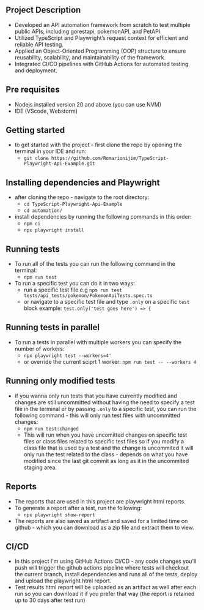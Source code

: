 
## Project Description 
* Developed an API automation framework from scratch to test multiple public APIs, including gorestapi, pokemonAPI, and PetAPI.
* Utilized TypeScript and Playwright’s request context for efficient and reliable API testing.
* Applied an Object-Oriented Programming (OOP) structure to ensure reusability, scalability, and maintainability of the framework.
* Integrated CI/CD pipelines with GitHub Actions for automated testing and deployment.
## Pre requisites
* Nodejs installed version 20 and above (you can use NVM)
* IDE (VScode, Webstorm)
## Getting started
* to get started with the project - first clone the repo by opening the terminal in your IDE and run:
    * `git clone https://github.com/Romarionijim/TypeScript-Playwright-Api-Example.git`
## Installing dependencies and Playwright
* after cloning the repo - navigate to the root directory:
    * `cd TypeScript-Playwright-Api-Example`
    * `cd automation/`
* install dependencies by running the following commands in this order:
    * `npm ci`
    * `npx playwright install`
## Running tests
* To run all of the tests you can run the following command in the terminal:
    * `npm run test`
* To run a specific test you can do it in two ways:
    * run a specific test file e.g `npm run test tests/api_tests/pokemon/PokemonApiTests.spec.ts`
    * or navigate to a specific test file and type `.only` on a specific `test` block example:
        `test.only('test goes here') => {`
## Running tests in parallel
* To run a tests in parallel with multiple workers you can specify the number of workers:
    * `npx playwright test --workers=4'` 
    * or override the current sciprt 1 worker: `npm run test -- --workers 4`
## Running only modified tests
* if you wanna only run tests that you have currently modified and changes are still uncommitted without having the need to specify a test file in the terminal or by passing `.only` to a specific test, you can run the following command - this will only run test files with uncommitted changes:
    * `npm run test:changed`
    * This will run when you have uncomitted changes on specific test files or class files related to specific test files so if you modify a class file that is used by a test and the change is uncommited it will only run the test related to the class - depends on what you have modified since the last git commit as long as it in the uncommited staging area.
## Reports
* The reports that are used in this project are playwright html reports.
* To generate a report after a test, run the following:
    * `npx playwright show-report`
* The reports are also saved as artifact and saved for a limited time on github - which you can download as a zip file and extract them to view.

## CI/CD
* In this project I'm using GitHub Actions CI/CD - any code changes you'll push will trigger the github actions pipeline where tests will checkout the current branch, install dependencies and runs all of the tests, deploy and upload the playwright html report.
* Test results html report will be uploaded as an artifact as well after each run so you can download it if you prefer that way (the report is retained up to 30 days after test run)